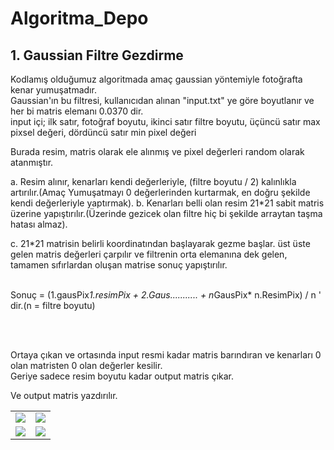 # Algoritma_Depo


## 1. Gaussian Filtre Gezdirme

Kodlamış olduğumuz algoritmada amaç gaussian yöntemiyle fotoğrafta kenar yumuşatmadır.<br>
Gaussian'ın bu filtresi, kullanıcıdan alınan "input.txt" ye göre boyutlanır ve her bi matris elemanı 0.0370 dir.<br>
input içi;
ilk satır, fotoğraf boyutu,
ikinci satır filtre boyutu,
üçüncü satır max pixsel değeri,
dördüncü satır min pixel değeri

Burada resim, matris olarak ele alınmış ve pixel değerleri random olarak atanmıştır.

   a. Resim alınır, kenarları kendi değerleriyle, (filtre boyutu / 2) kalınlıkla artırılır.(Amaç Yumuşatmayı 0 değerlerinden kurtarmak, en doğru şekilde kendi değerleriyle yaptırmak).
   b. Kenarları belli olan resim 21*21 sabit matris üzerine yapıştırılır.(Üzerinde gezicek olan filtre hiç bi şekilde arraytan taşma hatası almaz).
   
   c. 21*21 matrisin belirli koordinatından başlayarak gezme başlar. üst üste gelen matris değerleri çarpılır ve filtrenin orta elemanına dek gelen, tamamen sıfırlardan oluşan matrise sonuç yapıştırılır. <br><br>
   
   Sonuç = (1.gausPix*1.resimPix + 2.Gaus........... + n*GausPix* n.ResimPix) / n ' dir.(n = filtre boyutu)
   
 <br><br>
 
  Ortaya çıkan ve ortasında input resmi kadar matris barındıran ve kenarları 0 olan matristen 0 olan değerler kesilir. 
  <br> Geriye sadece resim boyutu kadar output matris çıkar.
  
  Ve output matris yazdırılır.



<table>
   <tr>
    <td><img src = "https://user-images.githubusercontent.com/82450697/116204578-9471cc80-a745-11eb-87c3-b31f85e9d4c4.PNG"></td>
    <td><img src = "https://user-images.githubusercontent.com/82450697/116204620-a18ebb80-a745-11eb-9bf8-8f9950791e2a.PNG"></td>
   </tr>
    <tr>
    <td><img src = "https://user-images.githubusercontent.com/82450697/116204652-a6ec0600-a745-11eb-921c-a2165b7fcc46.PNG"></td>
    <td><img src = "https://user-images.githubusercontent.com/82450697/116204689-ad7a7d80-a745-11eb-9df9-d13ee7ed3fb5.PNG"></td>
   </tr>
</table>


